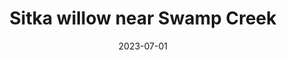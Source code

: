 ---
title: "Sitka willow near Swamp Creek"
date: 2023-07-01
picture: /assets/camera-roll/2023/07/2023-07-01-sitka-willow-near-swamp-creek/20230702_021216196_iOS.jpg
thumbnail: /assets/camera-roll/2023/07/2023-07-01-sitka-willow-near-swamp-creek/20230702_021216196_iOS-thumbnail.jpg
type: picture
tags:
  - Salix sitchensis
  - Identified with PictureThis
  - Swamp Creek
  - Wallace Swamp Creek Park
---